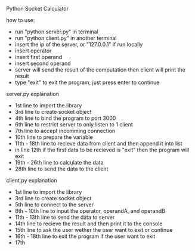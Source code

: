 Python Socket Calculator

how to use:
- run "python server.py" in terminal
- run "python client.py" in another terminal
- insert the ip of the server, or "127.0.0.1" if run locally
- insert operator
- insert first operand
- insert second operand
- server will send the result of the computation then client will print the result
- type "exit" to exit the program, just press enter to continue

server.py explanation
- 1st line to import the library
- 3rd line to create socket object
- 4th line to bind the program to port 3000
- 6th line to restrict server to only listen to 1 client
- 7th line to accept incomming connection
- 10th line to prepare the variable
- 11th - 18th line to recieve data from client and then append it into list
- in line 12th if the first data to be recieved is "exit" then the program will exit
- 19th - 26th line to calculate the data
- 28th line to send the data to the client

client.py explanation
- 1st line to import the library
- 3rd line to create socket object
- 5th line to connect to the server
- 8th - 10th line to input the operator, operandA, and operandB
- 11th - 13th line to send the data to server
- 14th line to recieve the result and then print it to the console
- 15th line to ask the user wether the user want to exit or continue
- 16th - 18th line to exit the program if the user want to exit
- 17th 
